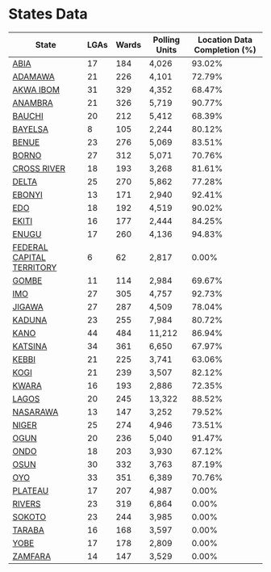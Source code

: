 
# States Data

| State | LGAs | Wards | Polling Units | Location Data Completion (%) |
| ----- | ---- | ----- | ------- | ------- |
| [ABIA](./01-abia) | 17 | 184 | 4,026 | 93.02% |
| [ADAMAWA](./02-adamawa) | 21 | 226 | 4,101 | 72.79% |
| [AKWA IBOM](./03-akwa%20ibom) | 31 | 329 | 4,352 | 68.47% |
| [ANAMBRA](./04-anambra) | 21 | 326 | 5,719 | 90.77% |
| [BAUCHI](./05-bauchi) | 20 | 212 | 5,412 | 68.39% |
| [BAYELSA](./06-bayelsa) | 8 | 105 | 2,244 | 80.12% |
| [BENUE](./07-benue) | 23 | 276 | 5,069 | 83.51% |
| [BORNO](./08-borno) | 27 | 312 | 5,071 | 70.76% |
| [CROSS RIVER](./09-cross%20river) | 18 | 193 | 3,268 | 81.61% |
| [DELTA](./10-delta) | 25 | 270 | 5,862 | 77.28% |
| [EBONYI](./11-ebonyi) | 13 | 171 | 2,940 | 92.41% |
| [EDO](./12-edo) | 18 | 192 | 4,519 | 90.02% |
| [EKITI](./13-ekiti) | 16 | 177 | 2,444 | 84.25% |
| [ENUGU](./14-enugu) | 17 | 260 | 4,136 | 94.83% |
| [FEDERAL CAPITAL TERRITORY](./37-federal%20capital%20territory) | 6 | 62 | 2,817 | 0.00% |
| [GOMBE](./15-gombe) | 11 | 114 | 2,984 | 69.67% |
| [IMO](./16-imo) | 27 | 305 | 4,757 | 92.73% |
| [JIGAWA](./17-jigawa) | 27 | 287 | 4,509 | 78.04% |
| [KADUNA](./18-kaduna) | 23 | 255 | 7,984 | 80.72% |
| [KANO](./19-kano) | 44 | 484 | 11,212 | 86.94% |
| [KATSINA](./20-katsina) | 34 | 361 | 6,650 | 67.97% |
| [KEBBI](./21-kebbi) | 21 | 225 | 3,741 | 63.06% |
| [KOGI](./22-kogi) | 21 | 239 | 3,507 | 82.12% |
| [KWARA](./23-kwara) | 16 | 193 | 2,886 | 72.35% |
| [LAGOS](./24-lagos) | 20 | 245 | 13,322 | 88.52% |
| [NASARAWA](./25-nasarawa) | 13 | 147 | 3,252 | 79.52% |
| [NIGER](./26-niger) | 25 | 274 | 4,946 | 73.51% |
| [OGUN](./27-ogun) | 20 | 236 | 5,040 | 91.47% |
| [ONDO](./28-ondo) | 18 | 203 | 3,930 | 67.12% |
| [OSUN](./29-osun) | 30 | 332 | 3,763 | 87.19% |
| [OYO](./30-oyo) | 33 | 351 | 6,389 | 70.76% |
| [PLATEAU](./31-plateau) | 17 | 207 | 4,987 | 0.00% |
| [RIVERS](./32-rivers) | 23 | 319 | 6,864 | 0.00% |
| [SOKOTO](./33-sokoto) | 23 | 244 | 3,985 | 0.00% |
| [TARABA](./34-taraba) | 16 | 168 | 3,597 | 0.00% |
| [YOBE](./35-yobe) | 17 | 178 | 2,809 | 0.00% |
| [ZAMFARA](./36-zamfara) | 14 | 147 | 3,529 | 0.00% |
